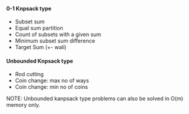 #### 0-1 Knpsack type
* Subset sum
* Equal sum partition
* Count of subsets with a given sum
* Minimum subset sum difference
* Target Sum (+- wali) 

#### Unbounded Knpsack type
* Rod cutting
* Coin change: max no of ways
* Coin change: min no of coins

NOTE: Unbounded kanpsack type problems can also be solved in O(m) memory only.
